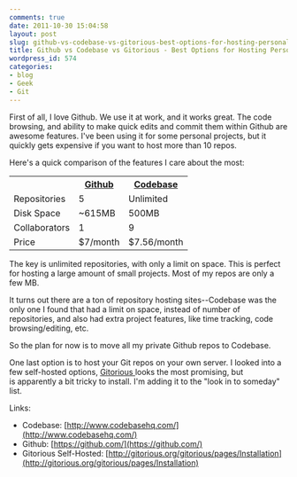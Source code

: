 ```yaml
---
comments: true
date: 2011-10-30 15:04:58
layout: post
slug: github-vs-codebase-vs-gitorious-best-options-for-hosting-personal-projects
title: Github vs Codebase vs Gitorious - Best Options for Hosting Personal Projects
wordpress_id: 574
categories:
- blog
- Geek
- Git
---
```


First of all, I love Github. We use it at work, and it works great. The code browsing, and ability to make quick edits and commit them within Github are awesome features. I've been using it for some personal projects, but it quickly gets expensive if you want to host more than 10 repos.

Here's a quick comparison of the features I care about the most:

<table>
  <tr>
    <th></th>
    <th><a href="https://github.com/plans">Github</a></th>
    <th><a href="http://www.codebasehq.com/packages">Codebase</a></th>
  </tr>
  <tr>
    <td>Repositories</td>
    <td>5</td>
    <td>Unlimited</td>
  </tr>
  <tr>
    <td>Disk Space</td>
    <td>~615MB</td>
    <td>500MB</td>
  </tr>
  <tr>
    <td>Collaborators</td>
    <td>1</td>
    <td>9</td>
  </tr>
  <tr>
    <td>Price</td>
    <td>$7/month</td>
    <td>$7.56/month</td>
  </tr>
</table>

The key is unlimited repositories, with only a limit on space. This is perfect for hosting a large amount of small projects. Most of my repos are only a few MB.

It turns out there are a ton of repository hosting sites--Codebase was the only one I found that had a limit on space, instead of number of repositories, and also had extra project features, like time tracking, code browsing/editing, etc.

So the plan for now is to move all my private Github repos to Codebase.

One last option is to host your Git repos on your own server. I looked into a few self-hosted options, [Gitorious ](http://gitorious.org/gitorious/pages/Installation) looks the most promising, but is apparently a bit tricky to install. I'm adding it to the "look in to someday" list.

Links:

* Codebase: [http://www.codebasehq.com/](http://www.codebasehq.com/)
* Github: [https://github.com/](https://github.com/)
* Gitorious Self-Hosted: [http://gitorious.org/gitorious/pages/Installation](http://gitorious.org/gitorious/pages/Installation)
